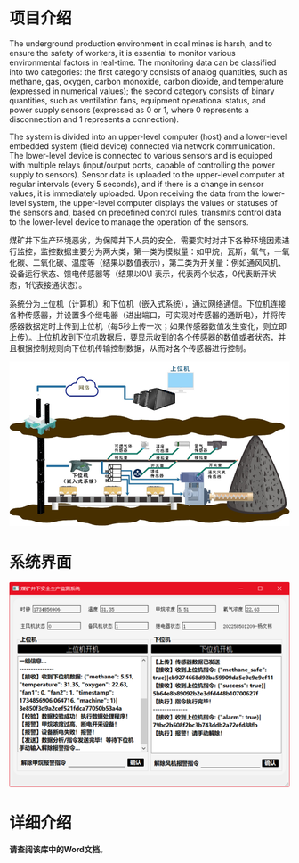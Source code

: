# 项目介绍

The underground production environment in coal mines is harsh, and to ensure the safety of workers, it is essential to monitor various environmental factors in real-time. The monitoring data can be classified into two categories: the first category consists of analog quantities, such as methane, gas, oxygen, carbon monoxide, carbon dioxide, and temperature (expressed in numerical values); the second category consists of binary quantities, such as ventilation fans, equipment operational status, and power supply sensors (expressed as 0 or 1, where 0 represents a disconnection and 1 represents a connection).

The system is divided into an upper-level computer (host) and a lower-level embedded system (field device) connected via network communication. The lower-level device is connected to various sensors and is equipped with multiple relays (input/output ports, capable of controlling the power supply to sensors). Sensor data is uploaded to the upper-level computer at regular intervals (every 5 seconds), and if there is a change in sensor values, it is immediately uploaded. Upon receiving the data from the lower-level system, the upper-level computer displays the values or statuses of the sensors and, based on predefined control rules, transmits control data to the lower-level device to manage the operation of the sensors.

 

煤矿井下生产环境恶劣，为保障井下人员的安全，需要实时对井下各种环境因素进行监控，监控数据主要分为两大类，第一类为模拟量：如甲烷，瓦斯，氧气，一氧化碳、二氧化碳、温度等（结果以数值表示），第二类为开关量：例如通风风机、设备运行状态、馈电传感器等（结果以0\1 表示，代表两个状态，0代表断开状态，1代表接通状态）。

系统分为上位机（计算机）和下位机（嵌入式系统），通过网络通信。下位机连接各种传感器，并设置多个继电器（进出端口，可实现对传感器的通断电），并将传感器数据定时上传到上位机（每5秒上传一次；如果传感器数值发生变化，则立即上传）。上位机收到下位机数据后，要显示收到的各个传感器的数值或者状态，并且根据控制规则向下位机传输控制数据，从而对各个传感器进行控制。

![](README/system.png)

# 系统界面

![image-20241223151400518](README/image-20241223151400518.png)

# 详细介绍

**请查阅该库中的Word文档**。